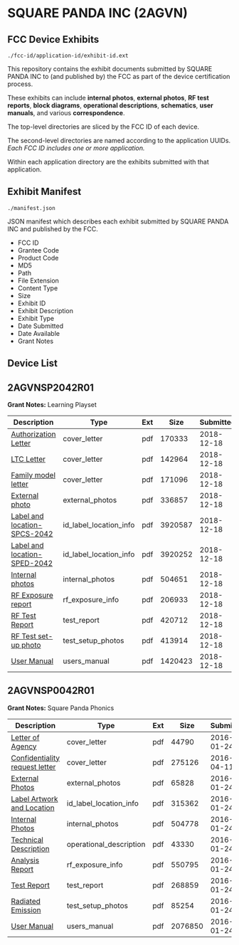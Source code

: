 # SQUARE PANDA INC (2AGVN)
## FCC Device Exhibits

```
./fcc-id/application-id/exhibit-id.ext
```

This repository contains the exhibit documents submitted by SQUARE PANDA INC to (and published by) the FCC as part of the device certification process.

These exhibits can include **internal photos**, **external photos**, **RF test reports**, **block diagrams**, **operational descriptions**, **schematics**, **user manuals**, and various **correspondence**.

The top-level directories are sliced by the FCC ID of each device.

The second-level directories are named according to the application UUIDs. *Each FCC ID includes one or more application.*

Within each application directory are the exhibits submitted with that application. 

## Exhibit Manifest

```
./manifest.json
```

JSON manifest which describes each exhibit submitted by SQUARE PANDA INC and published by the FCC.

- FCC ID
- Grantee Code
- Product Code
- MD5
- Path
- File Extension
- Content Type
- Size
- Exhibit ID
- Exhibit Description
- Exhibit Type
- Date Submitted
- Date Available
- Grant Notes

## Device List
## 2AGVNSP2042R01
**Grant Notes:** Learning Playset

| Description | Type | Ext | Size | Submitted | Available |
| ----------- | ---- | --- | ---- | --------- | --------- |
| [Authorization Letter](2AGVNSP2042R01/16d29421ca0bc77d84408fc6d173820e/4108484.pdf) | cover_letter | pdf | 170333 | 2018-12-18 | 2018-12-18 |
| [LTC Letter](2AGVNSP2042R01/16d29421ca0bc77d84408fc6d173820e/4108485.pdf) | cover_letter | pdf | 142964 | 2018-12-18 | 2018-12-18 |
| [Family model letter](2AGVNSP2042R01/16d29421ca0bc77d84408fc6d173820e/4108486.pdf) | cover_letter | pdf | 171096 | 2018-12-18 | 2018-12-18 |
| [External photo](2AGVNSP2042R01/16d29421ca0bc77d84408fc6d173820e/4108487.pdf) | external_photos | pdf | 336857 | 2018-12-18 | 2018-12-18 |
| [Label and location-SPCS-2042](2AGVNSP2042R01/16d29421ca0bc77d84408fc6d173820e/4108488.pdf) | id_label_location_info | pdf | 3920587 | 2018-12-18 | 2018-12-18 |
| [Label and location-SPED-2042](2AGVNSP2042R01/16d29421ca0bc77d84408fc6d173820e/4108489.pdf) | id_label_location_info | pdf | 3920252 | 2018-12-18 | 2018-12-18 |
| [Internal photos](2AGVNSP2042R01/16d29421ca0bc77d84408fc6d173820e/4108490.pdf) | internal_photos | pdf | 504651 | 2018-12-18 | 2018-12-18 |
| [RF Exposure report](2AGVNSP2042R01/16d29421ca0bc77d84408fc6d173820e/4108492.pdf) | rf_exposure_info | pdf | 206933 | 2018-12-18 | 2018-12-18 |
| [RF Test Report](2AGVNSP2042R01/16d29421ca0bc77d84408fc6d173820e/4108508.pdf) | test_report | pdf | 420712 | 2018-12-18 | 2018-12-18 |
| [RF Test set-up photo](2AGVNSP2042R01/16d29421ca0bc77d84408fc6d173820e/4108509.pdf) | test_setup_photos | pdf | 413914 | 2018-12-18 | 2018-12-18 |
| [User Manual](2AGVNSP2042R01/16d29421ca0bc77d84408fc6d173820e/4108494.pdf) | users_manual | pdf | 1420423 | 2018-12-18 | 2018-12-18 |
## 2AGVNSP0042R01
**Grant Notes:** Square Panda Phonics

| Description | Type | Ext | Size | Submitted | Available |
| ----------- | ---- | --- | ---- | --------- | --------- |
| [Letter of Agency](2AGVNSP0042R01/ad654fd8de441c06dcbceeee693ec8ab/2882520.pdf) | cover_letter | pdf | 44790 | 2016-01-24 | 2016-01-24 |
| [Confidentiality request letter](2AGVNSP0042R01/ad654fd8de441c06dcbceeee693ec8ab/2955975.pdf) | cover_letter | pdf | 275126 | 2016-04-11 | 2016-01-24 |
| [External Photos](2AGVNSP0042R01/ad654fd8de441c06dcbceeee693ec8ab/2882527.pdf) | external_photos | pdf | 65828 | 2016-01-24 | 2016-01-24 |
| [Label Artwork and Location](2AGVNSP0042R01/ad654fd8de441c06dcbceeee693ec8ab/2882528.pdf) | id_label_location_info | pdf | 315362 | 2016-01-24 | 2016-01-24 |
| [Internal Photos](2AGVNSP0042R01/ad654fd8de441c06dcbceeee693ec8ab/2882529.pdf) | internal_photos | pdf | 504778 | 2016-01-24 | 2016-01-24 |
| [Technical Description](2AGVNSP0042R01/ad654fd8de441c06dcbceeee693ec8ab/2882522.pdf) | operational_description | pdf | 43330 | 2016-01-24 | 2016-01-24 |
| [Analysis Report](2AGVNSP0042R01/ad654fd8de441c06dcbceeee693ec8ab/2882530.pdf) | rf_exposure_info | pdf | 550795 | 2016-01-24 | 2016-01-24 |
| [Test Report](2AGVNSP0042R01/ad654fd8de441c06dcbceeee693ec8ab/2882525.pdf) | test_report | pdf | 268859 | 2016-01-24 | 2016-01-24 |
| [Radiated Emission](2AGVNSP0042R01/ad654fd8de441c06dcbceeee693ec8ab/2882526.pdf) | test_setup_photos | pdf | 85254 | 2016-01-24 | 2016-01-24 |
| [User Manual](2AGVNSP0042R01/ad654fd8de441c06dcbceeee693ec8ab/2882521.pdf) | users_manual | pdf | 2076850 | 2016-01-24 | 2016-01-24 |
